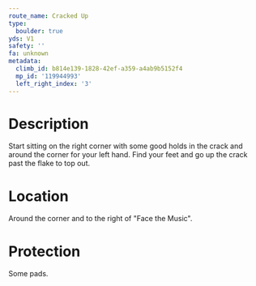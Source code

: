 ```yaml
---
route_name: Cracked Up
type:
  boulder: true
yds: V1
safety: ''
fa: unknown
metadata:
  climb_id: b814e139-1828-42ef-a359-a4ab9b5152f4
  mp_id: '119944993'
  left_right_index: '3'
---
```

# Description
Start sitting on the right corner with some good holds in the crack and around the corner for your left hand. Find your feet and go up the crack past the flake to top out.

# Location
Around the corner and to the right of "Face the Music".

# Protection
Some pads.
